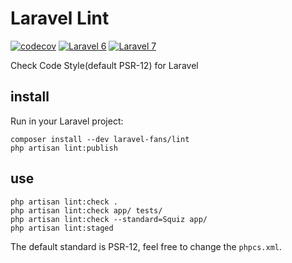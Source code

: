 # Laravel Lint

[![codecov](https://codecov.io/gh/laravel-fans/laravel-lint/branch/main/graph/badge.svg)](https://codecov.io/gh/laravel-fans/laravel-lint)
[![Laravel 6](https://github.com/laravel-fans/laravel-lint/workflows/Laravel%206/badge.svg)](https://github.com/laravel-fans/laravel-lint/actions)
[![Laravel 7](https://github.com/laravel-fans/laravel-lint/workflows/Laravel%207/badge.svg)](https://github.com/laravel-fans/laravel-lint/actions)

Check Code Style(default PSR-12) for Laravel

## install

Run in your Laravel project:

```shell
composer install --dev laravel-fans/lint
php artisan lint:publish
```

## use

```shell
php artisan lint:check .
php artisan lint:check app/ tests/
php artisan lint:check --standard=Squiz app/
php artisan lint:staged
```

The default standard is PSR-12, feel free to change the `phpcs.xml`.
